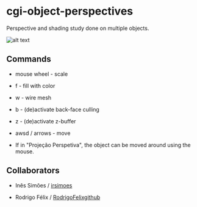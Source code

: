 # cgi-object-perspectives

Perspective and shading study done on multiple objects. 

![alt text](https://i.imgur.com/AaYRMEx.gif "Preview")

## Commands
  * mouse wheel - scale
  * f - fill with color
  * w - wire mesh
  * b - (de)activate back-face culling
  * z - (de)activate z-buffer
  * awsd / arrows - move

  * If in "Projeção Perspetiva", the object can be moved around using the mouse.

## Collaborators
  * Inês Simões / [irsimoes](https://github.com/irsimoes)
   
  * Rodrigo Félix / [RodrigoFelixgithub](https://github.com/RodrigoFelixgithub)
